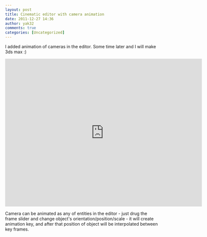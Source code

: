 ```yaml
---
layout: post
title: Cinematic editor with camera animation
date: 2011-12-27 14:36
author: yak32
comments: true
categories: [Uncategorized]
---
```

I added animation of cameras in the editor. Some time later and I will make 3ds max :)
<iframe src="http://www.youtube.com/embed/shtGSepC0WA" frameborder="0" width="640" height="480"></iframe>

Camera can be animated as any of entities in the editor - just drug the frame slider
and change object's orientation/position/scale - it will create animation key, and after that position of object will be interpolated between key frames.
